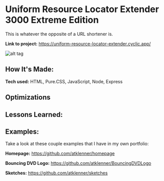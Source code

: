 # Uniform Resource Locator Extender 3000 Extreme Edition
This is whatever the opposite of a URL shortener is.

**Link to project:** https://uniform-resource-locator-extender.cyclic.app/

![alt tag](http://placecorgi.com/1200/650)

## How It's Made:

**Tech used:** HTML, Pure.CSS, JavaScript, Node, Express



## Optimizations



## Lessons Learned:



## Examples:
Take a look at these couple examples that I have in my own portfolio:

**Homepage:** https://github.com/atklenner/homepage

**Bouncing DVD Logo:** https://github.com/atklenner/BouncingDVDLogo

**Sketches:** https://github.com/atklenner/sketches
